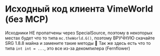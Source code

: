# Исходный код клиента VimeWorld (без MCP)

Исходники НЕ пропатчены через SpecialSource, поэтому в некоторых местах будет что то типа `mc.theWorld.G()`, поэтому ВРУЧНУЮ скачайте SRG 1.8.8 майна и замените такие методы :shrug:
Так же здесь есть что то типа `int int = ...`, это все из-за декомпилера (Fernflower) 